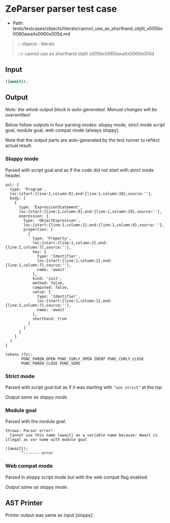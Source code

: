 # ZeParser parser test case

- Path: tests/testcases/objects/literals/cannot_use_as_shorthand_objlit_x005bx0060awaitx0060x005d.md

> :: objects : literals
>
> ::> cannot use as shorthand objlit x005bx0060awaitx0060x005d

## Input

`````js
({await});
`````

## Output

_Note: the whole output block is auto-generated. Manual changes will be overwritten!_

Below follow outputs in four parsing modes: sloppy mode, strict mode script goal, module goal, web compat mode (always sloppy).

Note that the output parts are auto-generated by the test runner to reflect actual result.

### Sloppy mode

Parsed with script goal and as if the code did not start with strict mode header.

`````
ast: {
  type: 'Program',
  loc:{start:{line:1,column:0},end:{line:1,column:10},source:''},
  body: [
    {
      type: 'ExpressionStatement',
      loc:{start:{line:1,column:0},end:{line:1,column:10},source:''},
      expression: {
        type: 'ObjectExpression',
        loc:{start:{line:1,column:1},end:{line:1,column:8},source:''},
        properties: [
          {
            type: 'Property',
            loc:{start:{line:1,column:2},end:{line:1,column:7},source:''},
            key: {
              type: 'Identifier',
              loc:{start:{line:1,column:2},end:{line:1,column:7},source:''},
              name: 'await'
            },
            kind: 'init',
            method: false,
            computed: false,
            value: {
              type: 'Identifier',
              loc:{start:{line:1,column:2},end:{line:1,column:7},source:''},
              name: 'await'
            },
            shorthand: true
          }
        ]
      }
    }
  ]
}

tokens (7x):
       PUNC_PAREN_OPEN PUNC_CURLY_OPEN IDENT PUNC_CURLY_CLOSE
       PUNC_PAREN_CLOSE PUNC_SEMI
`````

### Strict mode

Parsed with script goal but as if it was starting with `"use strict"` at the top.

_Output same as sloppy mode._

### Module goal

Parsed with the module goal.

`````
throws: Parser error!
  Cannot use this name (await) as a variable name because: Await is illegal as var name with module goal

({await});
       ^------- error
`````


### Web compat mode

Parsed in sloppy script mode but with the web compat flag enabled.

_Output same as sloppy mode._

## AST Printer

Printer output was same as input [sloppy]